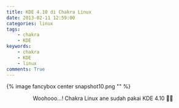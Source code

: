 ```yaml
---
title: KDE 4.10 di Chakra Linux
date: 2013-02-11 12:59:00
categories: linux
tags:
    - chakra
    - KDE
keywords:
    - chakra
    - KDE
    - linux
comments: True
---
```


{% image fancybox center snapshot10.png "" %}

<center>Woohooo…! Chakra Linux ane sudah pakai KDE 4.10 🤘🏼</center>